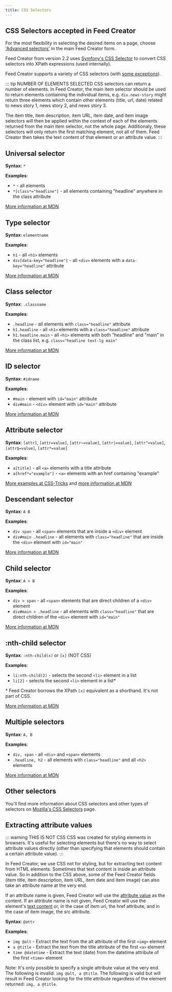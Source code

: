 ```yaml
---
title: CSS Selectors
---
```


## CSS Selectors accepted in Feed Creator

For the most flexibility in selecting the desired items on a page, choose ['Advanced selectors'](/feed-creator/quick-start.html#_3-css-selectors) in the main Feed Creator form.

Feed Creator from version 2.2 uses [Symfony's CSS Selector](https://github.com/symfony/css-selector) to convert CSS selectors into XPath expressions (used internally).

Feed Creator supports a variety of CSS selectors (with [some exceptions](https://symfony.com/doc/current/components/css_selector.html#limitations-of-the-cssselector-component)).

::: tip NUMBER OF ELEMENTS SELECTED
CSS selectors can return a number of elements. In Feed Creator, the main item selector should be used to return elements containing the individual items, e.g. `div.news-story` might return three elements which contain other elements (title, url, date) related to news story 1, news story 2, and news story 3.

The item title, item description, item URL, item date, and item image selectors will then be applied within the context of each of the elements returned from the main item selector, not the whole page. Additionaly, these selectors will only return the first matching element, not all of them. Feed Creator then takes the text content of that element or an attribute value.
:::

## Universal selector

**Syntax**: `*`

**Examples**:

* `*` - all elements
* `*[class*="headline"]` - all elements containing "headline" anywhere in the class attribute

[More information at MDN](https://developer.mozilla.org/en-US/docs/Web/CSS/Universal_selectors)

## Type selector

**Syntax**: `elementname`

**Examples**:

* `h1` - all `<h1>` elements
* `div[data-key="headline"]` - all `<div>` elements with a `data-key="headline"` attribute

[More information at MDN](https://developer.mozilla.org/en-US/docs/Web/CSS/Type_selectors)

## Class selector

**Syntax**: `.classname`

**Examples**:

* `.headline` - all elements with `class="headline"` attribute
* `h1.headline` - all `<h1>` elements with a `class="headline"` attribute
* `h1.headline.main` - all `<h1>` elements with both "headline" and "main" in the class list, e.g. `class="headline text-lg main"`

[More information at MDN](https://developer.mozilla.org/en-US/docs/Web/CSS/Class_selectors)

## ID selector

**Syntax**: `#idname`

**Examples**:

* `#main` - element with `id="main"` attribute
* `div#main` - `<div>` element with `id="main"` attribute

[More information at MDN](https://developer.mozilla.org/en-US/docs/Web/CSS/ID_selectors)

## Attribute selector

**Syntax**: `[attr]`, `[attr=value]`, `[attr~=value]`, `[attr|=value]`, `[attr^=value]`, `[attr$=value]`, `[attr*=value]`

**Examples**:

* `a[title]` - all `<a>` elements with a title attribute
* `a[href*="example"]` - `<a>` elements with an href containing "example"

[More examples at CSS-Tricks](https://css-tricks.com/almanac/selectors/a/attribute/) and [more information at MDN](https://developer.mozilla.org/en-US/docs/Web/CSS/Attribute_selectors)

## Descendant selector

**Syntax**: `A B`

**Examples**:

* `div span` - all `<span>` elements that are inside a `<div>` element
* `div#main .headline` - all elements with `class="headline"` that are inside the `<div>` element with `id="main"`

[More information at MDN](https://developer.mozilla.org/en-US/docs/Web/CSS/Descendant_combinator)

## Child selector

**Syntax**: `A > B`

**Examples**:

* `div > span` - all `<span>` elements that are direct children of a `<div>` element
* `div#main > .headline` - all elements with `class="headline"` that are direct children of the `<div>` element with `id="main"`

[More information at MDN](https://developer.mozilla.org/en-US/docs/Web/CSS/Child_combinator)

## :nth-child selector

**Syntax**: `:nth-child(x)` or `[x]` (NOT CSS)

**Examples**:

* `li:nth-child(2)` - selects the second `<li>` element in a list
* `li[2]` - selects the second `<li>` element in a list*

<span>* Feed Creator borrows the XPath `[x]` equivalent as a shorthand. It's not part of CSS.</span>

[More information at MDN](https://developer.mozilla.org/en-US/docs/Web/CSS/:nth-child)

## Multiple selectors

**Syntax**: `A, B`

**Examples**:

* `div, span` - all `<div>` and `<span>` elements
* `.headline, h2` - all elements with `class="headline"` and all `<h2>` elements

[More information at MDN](https://developer.mozilla.org/en-US/docs/Web/CSS/Selector_list)

## Other selectors

You'll find more information about CSS selectors and other types of selectors on [Mozilla's CSS Selectors](https://developer.mozilla.org/en-US/docs/Web/CSS/CSS_Selectors) page.

## Extracting attribute values

::: warning THIS IS NOT CSS
CSS was created for styling elements in browsers. It's useful for selecting elements but there's no way to select attribute values directly (other than specifying that elements should contain a certain attribute value). 
:::

In Feed Creator, we use CSS not for styling, but for extracting text content from HTML elements. Sometimes that text content is inside an attribute value. So in addition to the CSS above, some of the Feed Creator fields (item title, item description, item URL, item date and item image) can also take an attribute name at the very end.

If an attribute name is given, Feed Creator will use the [attribute value](https://developer.mozilla.org/en-US/docs/Web/API/Element/getAttribute) as the content. If an attribute name is not given, Feed Creator will use the element's [text content](https://developer.mozilla.org/en-US/docs/Web/API/Node/textContent) or, in the case of item url, the href attribute, and in the case of item image, the src attribute.

**Syntax**: `@attr`

**Examples**:

* `img @alt` - Extract the text from the alt attribute of the first `<img>` element
* `a @title` - Extract the text from the title attribute of the first `<a>` element
* `time @datetime` - Extract the text (date) from the datetime attribute of the first `<time>` element 

Note: It's only possible to specify a single attribute value at the very end. The following is invalid: `img @alt, a @title`. The following is valid but will result in Feed Creator looking for the title attribute regardless of the element returned: `img, a @title`.